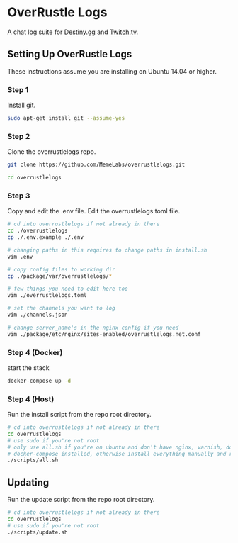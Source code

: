 # OverRustle Logs

A chat log suite for [Destiny.gg](https://www.destiny.gg/bigscreen) and [Twitch.tv](http://twitch.tv).

## Setting Up OverRustle Logs

These instructions assume you are installing on Ubuntu 14.04 or higher.

### Step 1

Install git.

```bash
sudo apt-get install git --assume-yes
```

### Step 2

Clone the overrustlelogs repo.

```bash
git clone https://github.com/MemeLabs/overrustlelogs.git

cd overrustlelogs
```

### Step 3

Copy and edit the .env file. Edit the overrustlelogs.toml file.

```bash
# cd into overrustlelogs if not already in there
cd ./overrustlelogs
cp ./.env.example ./.env

# changing paths in this requires to change paths in install.sh
vim .env

# copy config files to working dir
cp ./package/var/overrustlelogs/* 

# few things you need to edit here too
vim ./overrustlelogs.toml

# set the channels you want to log 
vim ./channels.json

# change server_name's in the nginx config if you need
vim ./package/etc/nginx/sites-enabled/overrustlelogs.net.conf
```

### Step 4 (Docker)
start the stack

```bash
docker-compose up -d
```

### Step 4 (Host)

Run the install script from the repo root directory.

```bash
# cd into overrustlelogs if not already in there
cd overrustlelogs
# use sudo if you're not root
# only use all.sh if you're on ubuntu and don't have nginx, varnish, docker and
# docker-compose installed, otherwise install everything manually and run install.sh afterwards
./scripts/all.sh
```

## Updating

Run the update script from the repo root directory.

```bash
# cd into overrustlelogs if not already in there
cd overrustlelogs
# use sudo if you're not root
./scripts/update.sh
```
